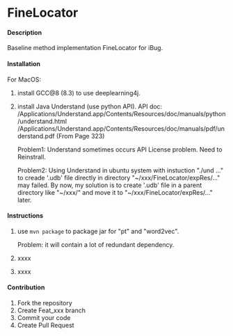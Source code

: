 # FineLocator

#### Description

Baseline method implementation FineLocator for iBug.

#### Installation

For MacOS:
1. install GCC@8 (8.3) to use deeplearning4j.

2. install Java Understand (use python API).
   API doc: 
   /Applications/Understand.app/Contents/Resources/doc/manuals/python/understand.html
   /Applications/Understand.app/Contents/Resources/doc/manuals/pdf/understand.pdf  (From Page 323)
   
   Problem1: Understand sometimes occurs API License problem. Need to Reinstrall.
   
   Problem2: Using Understand in ubuntu system with instuction "./und …" to creade '.udb' file directly in directory "~/xxx/FineLocator/expRes/…" may failed. By now, my solution is to create '.udb' file in a parent directory like "~/xxx/" and move it to "~/xxx/FineLocator/expRes/…" later.
#### Instructions
1. use `mvn package` to package jar for "pt" and "word2vec".

   Problem: it will contain a lot of redundant dependency.

2. xxxx

3. xxxx

#### Contribution

1. Fork the repository
2. Create Feat_xxx branch
3. Commit your code
4. Create Pull Request
